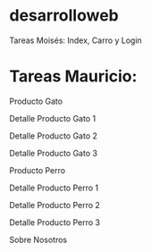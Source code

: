 # desarrolloweb

Tareas Moisés:
Index, Carro y Login


<h1>Tareas Mauricio:</h1>
<p>Producto Gato</p>
<p>Detalle Producto Gato 1</p>
<p>Detalle Producto Gato 2</p>
<p>Detalle Producto Gato 3</p>
<p>Producto Perro</p>
<p>Detalle Producto Perro 1</p>
<p>Detalle Producto Perro 2</p>
<p>Detalle Producto Perro 3</p>
<p>Sobre Nosotros</p>
